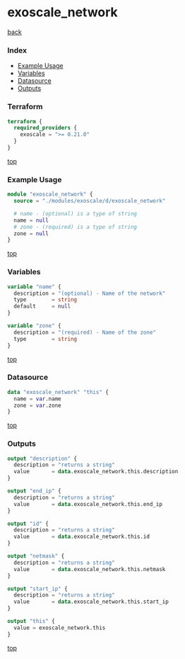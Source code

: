 # exoscale_network

[back](../exoscale.md)

### Index

- [Example Usage](#example-usage)
- [Variables](#variables)
- [Datasource](#datasource)
- [Outputs](#outputs)

### Terraform

```terraform
terraform {
  required_providers {
    exoscale = ">= 0.21.0"
  }
}
```

[top](#index)

### Example Usage

```terraform
module "exoscale_network" {
  source = "./modules/exoscale/d/exoscale_network"

  # name - (optional) is a type of string
  name = null
  # zone - (required) is a type of string
  zone = null
}
```

[top](#index)

### Variables

```terraform
variable "name" {
  description = "(optional) - Name of the network"
  type        = string
  default     = null
}

variable "zone" {
  description = "(required) - Name of the zone"
  type        = string
}
```

[top](#index)

### Datasource

```terraform
data "exoscale_network" "this" {
  name = var.name
  zone = var.zone
}
```

[top](#index)

### Outputs

```terraform
output "description" {
  description = "returns a string"
  value       = data.exoscale_network.this.description
}

output "end_ip" {
  description = "returns a string"
  value       = data.exoscale_network.this.end_ip
}

output "id" {
  description = "returns a string"
  value       = data.exoscale_network.this.id
}

output "netmask" {
  description = "returns a string"
  value       = data.exoscale_network.this.netmask
}

output "start_ip" {
  description = "returns a string"
  value       = data.exoscale_network.this.start_ip
}

output "this" {
  value = exoscale_network.this
}
```

[top](#index)